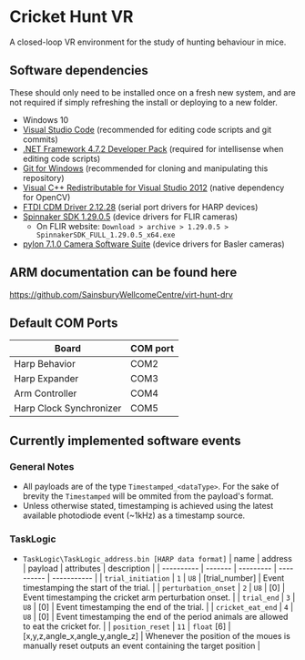 # Cricket Hunt VR
A closed-loop VR environment for the study of hunting behaviour in mice.

## Software dependencies

These should only need to be installed once on a fresh new system, and are not required if simply refreshing the install or deploying to a new folder.

 * Windows 10
 * [Visual Studio Code](https://code.visualstudio.com/) (recommended for editing code scripts and git commits)
 * [.NET Framework 4.7.2 Developer Pack](https://dotnet.microsoft.com/download/dotnet-framework/thank-you/net472-developer-pack-offline-installer) (required for intellisense when editing code scripts)
 * [Git for Windows](https://gitforwindows.org/) (recommended for cloning and manipulating this repository)
 * [Visual C++ Redistributable for Visual Studio 2012](https://www.microsoft.com/en-us/download/details.aspx?id=30679) (native dependency for OpenCV)
 * [FTDI CDM Driver 2.12.28](https://www.ftdichip.com/Drivers/CDM/CDM21228_Setup.zip) (serial port drivers for HARP devices)
 * [Spinnaker SDK 1.29.0.5](https://www.flir.co.uk/support/products/spinnaker-sdk/#Downloads) (device drivers for FLIR cameras)
   * On FLIR website: `Download > archive > 1.29.0.5 > SpinnakerSDK_FULL_1.29.0.5_x64.exe`
 * [pylon 7.1.0 Camera Software Suite](https://www.baslerweb.com/en/downloads/software-downloads/software-pylon-7-1-0-windows) (device drivers for Basler cameras)

## ARM documentation can be found here
https://github.com/SainsburyWellcomeCentre/virt-hunt-drv


## Default COM Ports

| Board      | COM port |
| ----------- | ----------- |
| Harp Behavior      | COM2       |
| Harp Expander   | COM3        |
| Arm Controller      | COM4       |
| Harp Clock Synchronizer   | COM5        |

## Currently implemented software events

### **General Notes**

- All payloads are of the type `Timestamped_<dataType>`. For the sake of brevity the `Timestamped` will be ommited from the payload's format.
- Unless otherwise stated, timestamping is achieved using the latest available photodiode event (~1kHz) as a timestamp source.
### TaskLogic

  * `TaskLogic\TaskLogic_address.bin [HARP data format]`
    | name       | address | payload   | attributes | description |
    | ---------- | ------- | --------- | ---------- | ----------- |
    | `trial_initiation` | `1` | `U8` | [trial_number] | Event timestamping the start of the trial. |
    | `perturbation_onset` | `2` | `U8` | [0] | Event timestamping the cricket arm perturbation onset. |
    | `trial_end` | `3` | `U8` | [0] | Event timestamping the end of the trial. |
    | `cricket_eat_end` | `4` | `U8` | [0] | Event timestamping the end of the period animals are allowed to eat the cricket for. |
    | `position_reset` | `11` | `float` [6] | [x,y,z,angle_x,angle_y,angle_z] | Whenever the position of the moues is manually reset outputs an event containing the target position |